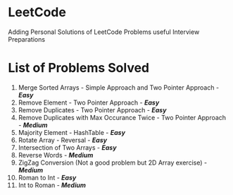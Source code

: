 # LeetCode
Adding Personal Solutions of LeetCode Problems useful Interview Preparations

# List of Problems Solved
1. Merge Sorted Arrays - Simple Approach and Two Pointer Approach - _**Easy**_
2. Remove Element - Two Pointer Approach - _**Easy**_
3. Remove Duplicates - Two Pointer Approach - _**Easy**_
4. Remove Duplicates with Max Occurance Twice - Two Pointer Approach - _**Medium**_
5. Majority Element - HashTable - _**Easy**_
6. Rotate Array - Reversal - _**Easy**_
7. Intersection of Two Arrays - _**Easy**_
8. Reverse Words - _**Medium**_
9. ZigZag Conversion (Not a good problem but 2D Array exercise) - _**Medium**_
10. Roman to Int - _**Easy**_
11. Int to Roman - _**Medium**_